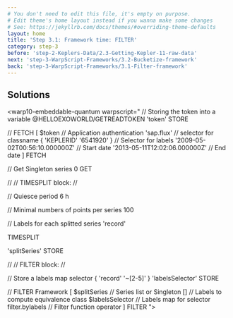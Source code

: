 ```yaml
---
# You don't need to edit this file, it's empty on purpose.
# Edit theme's home layout instead if you wanna make some changes
# See: https://jekyllrb.com/docs/themes/#overriding-theme-defaults
layout: home
title: 'Step 3.1: Framework time: FILTER'
category: step-3
before: 'step-2-Keplers-Data/2.3-Getting-Kepler-11-raw-data'
next: 'step-3-WarpScript-Frameworks/3.2-Bucketize-framework'
back: 'step-3-WarpScript-Frameworks/3.1-Filter-framework'
---
```


## Solutions

<warp10-embeddable-quantum warpscript="
// Storing the token into a variable
@HELLOEXOWORLD/GETREADTOKEN 'token' STORE 

// FETCH
[ 
    $token                              // Application authentication
    'sap.flux'                          // selector for classname
    { 'KEPLERID' '6541920' }            // Selector for labels
    '2009-05-02T00:56:10.000000Z'       // Start date
    '2013-05-11T12:02:06.000000Z'       // End date
] 
FETCH

// Get Singleton series
0 GET

//
// TIMESPLIT block:
//

// Quiesce period
6 h

// Minimal numbers of points per series 
100

// Labels for each splitted series
'record'

TIMESPLIT

'splitSeries' STORE

//
// FILTER block:
//

// Store a labels map selector
{ 'record' '~[2-5]' } 'labelsSelector' STORE

// FILTER Framework
[
    $splitSeries                    // Series list or Singleton
    []                              // Labels to compute equivalence class
    $labelsSelector                 // Labels map for selector
    filter.bylabels                 // Filter function operator 
]
FILTER
">
</warp10-embeddable-quantum>